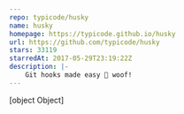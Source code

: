 ```yaml
---
repo: typicode/husky
name: husky
homepage: https://typicode.github.io/husky
url: https://github.com/typicode/husky
stars: 33119
starredAt: 2017-05-29T23:19:22Z
description: |-
    Git hooks made easy 🐶 woof!
---
```


[object Object]
